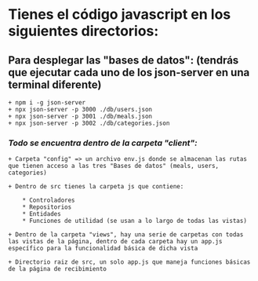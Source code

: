 # Tienes el código javascript en los siguientes directorios: 

## Para desplegar las "bases de datos": (tendrás que ejecutar cada uno de los json-server en una terminal diferente)

    + npm i -g json-server
    + npx json-server -p 3000 ./db/users.json
    + npx json-server -p 3001 ./db/meals.json
    + npx json-server -p 3002 ./db/categories.json

### ***Todo se encuentra dentro de la carpeta "client":***

    + Carpeta "config" => un archivo env.js donde se almacenan las rutas que tienen acceso a las tres "Bases de datos" (meals, users, categories)
    
    + Dentro de src tienes la carpeta js que contiene:
        
        * Controladores
        * Repositorios
        * Entidades
        * Funciones de utilidad (se usan a lo largo de todas las vistas)

    + Dentro de la carpeta "views", hay una serie de carpetas con todas las vistas de la página, dentro de cada carpeta hay un app.js específico para la funcionalidad básica de dicha vista

    + Directorio raiz de src, un solo app.js que maneja funciones básicas de la página de recibimiento